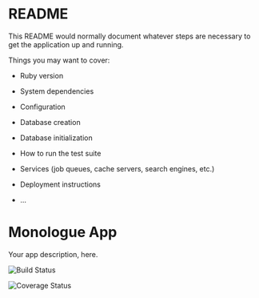 # README

This README would normally document whatever steps are necessary to get the
application up and running.

Things you may want to cover:

* Ruby version

* System dependencies

* Configuration

* Database creation

* Database initialization

* How to run the test suite

* Services (job queues, cache servers, search engines, etc.)

* Deployment instructions

* ...
# Monologue App
Your app description, here.

![Build Status](https://codeship.com/projects/1f4172d0-711f-0134-d1a4-4aa32a10a3f8/status?branch=master)

![Coverage Status](https://coveralls.io/repos/dkkahn10/monologue-memorizer/badge.png)
